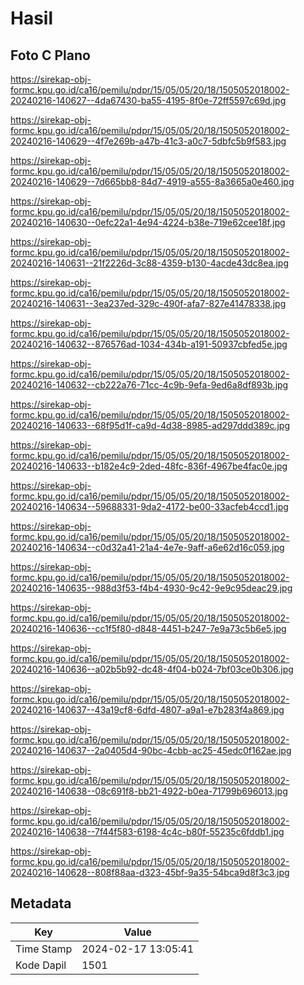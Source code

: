 # Hasil

## Foto C Plano

https://sirekap-obj-formc.kpu.go.id/ca16/pemilu/pdpr/15/05/05/20/18/1505052018002-20240216-140627--4da67430-ba55-4195-8f0e-72ff5597c69d.jpg

https://sirekap-obj-formc.kpu.go.id/ca16/pemilu/pdpr/15/05/05/20/18/1505052018002-20240216-140629--4f7e269b-a47b-41c3-a0c7-5dbfc5b9f583.jpg

https://sirekap-obj-formc.kpu.go.id/ca16/pemilu/pdpr/15/05/05/20/18/1505052018002-20240216-140629--7d665bb8-84d7-4919-a555-8a3665a0e460.jpg

https://sirekap-obj-formc.kpu.go.id/ca16/pemilu/pdpr/15/05/05/20/18/1505052018002-20240216-140630--0efc22a1-4e94-4224-b38e-719e62cee18f.jpg

https://sirekap-obj-formc.kpu.go.id/ca16/pemilu/pdpr/15/05/05/20/18/1505052018002-20240216-140631--21f2226d-3c88-4359-b130-4acde43dc8ea.jpg

https://sirekap-obj-formc.kpu.go.id/ca16/pemilu/pdpr/15/05/05/20/18/1505052018002-20240216-140631--3ea237ed-329c-490f-afa7-827e41478338.jpg

https://sirekap-obj-formc.kpu.go.id/ca16/pemilu/pdpr/15/05/05/20/18/1505052018002-20240216-140632--876576ad-1034-434b-a191-50937cbfed5e.jpg

https://sirekap-obj-formc.kpu.go.id/ca16/pemilu/pdpr/15/05/05/20/18/1505052018002-20240216-140632--cb222a76-71cc-4c9b-9efa-9ed6a8df893b.jpg

https://sirekap-obj-formc.kpu.go.id/ca16/pemilu/pdpr/15/05/05/20/18/1505052018002-20240216-140633--68f95d1f-ca9d-4d38-8985-ad297ddd389c.jpg

https://sirekap-obj-formc.kpu.go.id/ca16/pemilu/pdpr/15/05/05/20/18/1505052018002-20240216-140633--b182e4c9-2ded-48fc-836f-4967be4fac0e.jpg

https://sirekap-obj-formc.kpu.go.id/ca16/pemilu/pdpr/15/05/05/20/18/1505052018002-20240216-140634--59688331-9da2-4172-be00-33acfeb4ccd1.jpg

https://sirekap-obj-formc.kpu.go.id/ca16/pemilu/pdpr/15/05/05/20/18/1505052018002-20240216-140634--c0d32a41-21a4-4e7e-9aff-a6e62d16c059.jpg

https://sirekap-obj-formc.kpu.go.id/ca16/pemilu/pdpr/15/05/05/20/18/1505052018002-20240216-140635--988d3f53-f4b4-4930-9c42-9e9c95deac29.jpg

https://sirekap-obj-formc.kpu.go.id/ca16/pemilu/pdpr/15/05/05/20/18/1505052018002-20240216-140636--cc1f5f80-d848-4451-b247-7e9a73c5b6e5.jpg

https://sirekap-obj-formc.kpu.go.id/ca16/pemilu/pdpr/15/05/05/20/18/1505052018002-20240216-140636--a02b5b92-dc48-4f04-b024-7bf03ce0b306.jpg

https://sirekap-obj-formc.kpu.go.id/ca16/pemilu/pdpr/15/05/05/20/18/1505052018002-20240216-140637--43a19cf8-6dfd-4807-a9a1-e7b283f4a869.jpg

https://sirekap-obj-formc.kpu.go.id/ca16/pemilu/pdpr/15/05/05/20/18/1505052018002-20240216-140637--2a0405d4-90bc-4cbb-ac25-45edc0f162ae.jpg

https://sirekap-obj-formc.kpu.go.id/ca16/pemilu/pdpr/15/05/05/20/18/1505052018002-20240216-140638--08c691f8-bb21-4922-b0ea-71799b696013.jpg

https://sirekap-obj-formc.kpu.go.id/ca16/pemilu/pdpr/15/05/05/20/18/1505052018002-20240216-140638--7f44f583-6198-4c4c-b80f-55235c6fddb1.jpg

https://sirekap-obj-formc.kpu.go.id/ca16/pemilu/pdpr/15/05/05/20/18/1505052018002-20240216-140628--808f88aa-d323-45bf-9a35-54bca9d8f3c3.jpg


## Metadata

| Key        | Value               |
| ---------- | ------------------- |
| Time Stamp | 2024-02-17 13:05:41 |
| Kode Dapil | 1501                |




